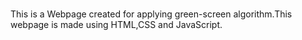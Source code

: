 # 
This is a Webpage created for applying green-screen algorithm.This webpage is made using HTML,CSS and JavaScript.

 
